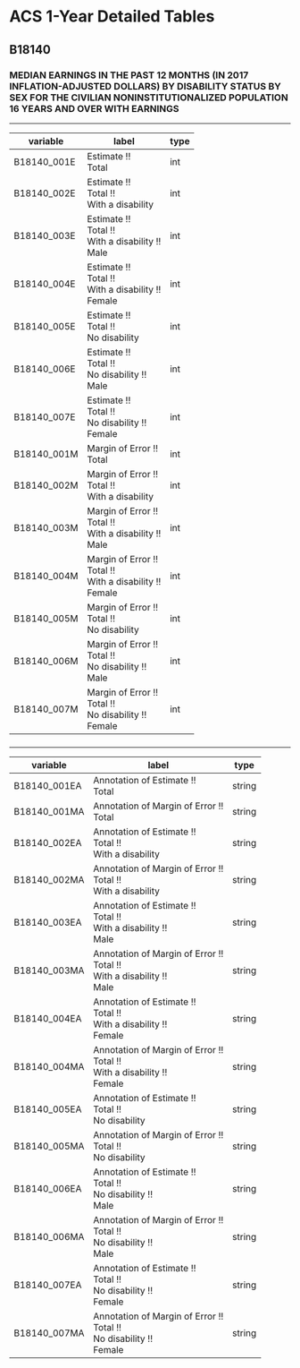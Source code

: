 # ACS 1-Year Detailed Tables

## B18140

### MEDIAN EARNINGS IN THE PAST 12 MONTHS (IN 2017 INFLATION-ADJUSTED DOLLARS) BY DISABILITY STATUS BY SEX FOR THE CIVILIAN NONINSTITUTIONALIZED POPULATION 16 YEARS AND OVER WITH EARNINGS

___

| variable | label | type |
| ----- | ----- | ----- |
| B18140_001E | Estimate !!<br>Total | int |
| B18140_002E | Estimate !!<br>Total !!<br>With a disability | int |
| B18140_003E | Estimate !!<br>Total !!<br>With a disability !!<br>Male | int |
| B18140_004E | Estimate !!<br>Total !!<br>With a disability !!<br>Female | int |
| B18140_005E | Estimate !!<br>Total !!<br>No disability | int |
| B18140_006E | Estimate !!<br>Total !!<br>No disability !!<br>Male | int |
| B18140_007E | Estimate !!<br>Total !!<br>No disability !!<br>Female | int |
| B18140_001M | Margin of Error !!<br>Total | int |
| B18140_002M | Margin of Error !!<br>Total !!<br>With a disability | int |
| B18140_003M | Margin of Error !!<br>Total !!<br>With a disability !!<br>Male | int |
| B18140_004M | Margin of Error !!<br>Total !!<br>With a disability !!<br>Female | int |
| B18140_005M | Margin of Error !!<br>Total !!<br>No disability | int |
| B18140_006M | Margin of Error !!<br>Total !!<br>No disability !!<br>Male | int |
| B18140_007M | Margin of Error !!<br>Total !!<br>No disability !!<br>Female | int |
### 

___

| variable | label | type |
| ----- | ----- | ----- |
| B18140_001EA | Annotation of Estimate !!<br>Total | string |
| B18140_001MA | Annotation of Margin of Error !!<br>Total | string |
| B18140_002EA | Annotation of Estimate !!<br>Total !!<br>With a disability | string |
| B18140_002MA | Annotation of Margin of Error !!<br>Total !!<br>With a disability | string |
| B18140_003EA | Annotation of Estimate !!<br>Total !!<br>With a disability !!<br>Male | string |
| B18140_003MA | Annotation of Margin of Error !!<br>Total !!<br>With a disability !!<br>Male | string |
| B18140_004EA | Annotation of Estimate !!<br>Total !!<br>With a disability !!<br>Female | string |
| B18140_004MA | Annotation of Margin of Error !!<br>Total !!<br>With a disability !!<br>Female | string |
| B18140_005EA | Annotation of Estimate !!<br>Total !!<br>No disability | string |
| B18140_005MA | Annotation of Margin of Error !!<br>Total !!<br>No disability | string |
| B18140_006EA | Annotation of Estimate !!<br>Total !!<br>No disability !!<br>Male | string |
| B18140_006MA | Annotation of Margin of Error !!<br>Total !!<br>No disability !!<br>Male | string |
| B18140_007EA | Annotation of Estimate !!<br>Total !!<br>No disability !!<br>Female | string |
| B18140_007MA | Annotation of Margin of Error !!<br>Total !!<br>No disability !!<br>Female | string |

